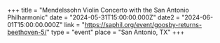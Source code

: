 +++
title = "Mendelssohn Violin Concerto with the San Antonio Philharmonic"
date = "2024-05-31T15:00:00.000Z"
date2 = "2024-06-01T15:00:00.000Z"
link = "https://saphil.org/event/goosby-returns-beethoven-5/"
type = "event"
place = "San Antonio, TX"
+++